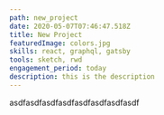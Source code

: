 ```yaml
---
path: new_project
date: 2020-05-07T07:46:47.518Z
title: New Project
featuredImage: colors.jpg
skills: react, graphql, gatsby
tools: sketch, rwd
engagement_period: today
description: this is the description
---
```

asdfasdfasdfasdfasdfasdfasdfasdf